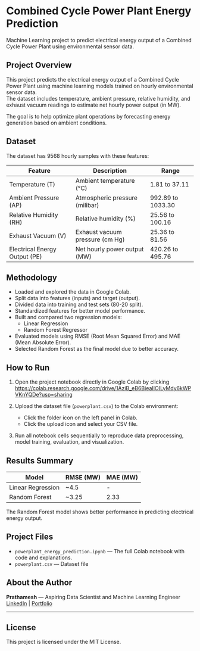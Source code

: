 # Combined Cycle Power Plant Energy Prediction
Machine Learning project to predict electrical energy output of a Combined Cycle Power Plant using environmental sensor data.

## Project Overview
This project predicts the electrical energy output of a Combined Cycle Power Plant using machine learning models trained on hourly environmental sensor data.  
The dataset includes temperature, ambient pressure, relative humidity, and exhaust vacuum readings to estimate net hourly power output (in MW).

The goal is to help optimize plant operations by forecasting energy generation based on ambient conditions.

## Dataset
The dataset has 9568 hourly samples with these features:

| Feature                       | Description                     | Range                 |
|-------------------------------|---------------------------------|-----------------------|
| Temperature (T)               | Ambient temperature (°C)        | 1.81 to 37.11         |
| Ambient Pressure (AP)         | Atmospheric pressure (milibar)  | 992.89 to 1033.30     |
| Relative Humidity (RH)        | Relative humidity (%)           | 25.56 to 100.16       |
| Exhaust Vacuum (V)            | Exhaust vacuum pressure (cm Hg) | 25.36 to 81.56        |
| Electrical Energy Output (PE) | Net hourly power output (MW)    | 420.26 to 495.76      |

## Methodology

- Loaded and explored the data in Google Colab.
- Split data into features (inputs) and target (output).
- Divided data into training and test sets (80-20 split).
- Standardized features for better model performance.
- Built and compared two regression models:
  - Linear Regression
  - Random Forest Regressor
- Evaluated models using RMSE (Root Mean Squared Error) and MAE (Mean Absolute Error).
- Selected Random Forest as the final model due to better accuracy.

## How to Run

1. Open the project notebook directly in Google Colab by clicking https://colab.research.google.com/drive/1AziB_eB6BieaIIOILyMdy6kWPVKnYQDe?usp=sharing

2. Upload the dataset file (`powerplant.csv`) to the Colab environment:
   - Click the folder icon on the left panel in Colab.
   - Click the upload icon and select your CSV file.

3. Run all notebook cells sequentially to reproduce data preprocessing, model training, evaluation, and visualization.

## Results Summary

| Model             | RMSE (MW) | MAE (MW) |
|-------------------|-----------|----------|
| Linear Regression | ~4.5      | -        |
| Random Forest     | ~3.25     | 2.33     |

The Random Forest model shows better performance in predicting electrical energy output.

## Project Files

- `powerplant_energy_prediction.ipynb` — The full Colab notebook with code and explanations.
- `powerplant.csv` — Dataset file
  
## About the Author

**Prathamesh** — Aspiring Data Scientist and Machine Learning Engineer  
[LinkedIn](http://www.linkedin.com/in/pr4th4m35h) | [Portfolio](www.prathameshaiwale.com)

---

## License

This project is licensed under the MIT License.


